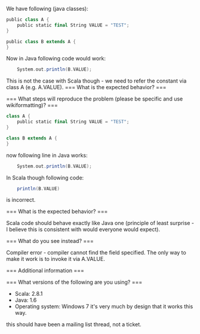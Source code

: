 We have following (java classes):

```scala
public class A {
    public static final String VALUE = "TEST";
}

public class B extends A {
}

```

Now in Java following code would work:

```scala
    System.out.println(B.VALUE);
```

This is not the case with Scala though - we need to refer the constant via class A (e.g. A.VALUE).
=== What is the expected behavior? ===





=== What steps will reproduce the problem (please be specific and use wikiformatting)? ===
```scala
class A {
    public static final String VALUE = "TEST";
}

class B extends A {
}
```

now following line in Java works:
```scala
    System.out.println(B.VALUE);
```

In Scala though following code:

```scala
    println(B.VALUE)
```

is incorrect.

=== What is the expected behavior? ===

Scala code should behave exactly like Java one (principle of least surprise - I believe this is consistent with would everyone would expect).

=== What do you see instead? ===

Compiler error - compiler cannot find the field specified. The only way to make it work is to invoke it via A.VALUE. 

=== Additional information ===


=== What versions of the following are you using? ===
  - Scala: 2.8.1
  - Java: 1.6
  - Operating system: Windows 7
it's very much by design that it works this way.

this should have been a mailing list thread, not a ticket.
